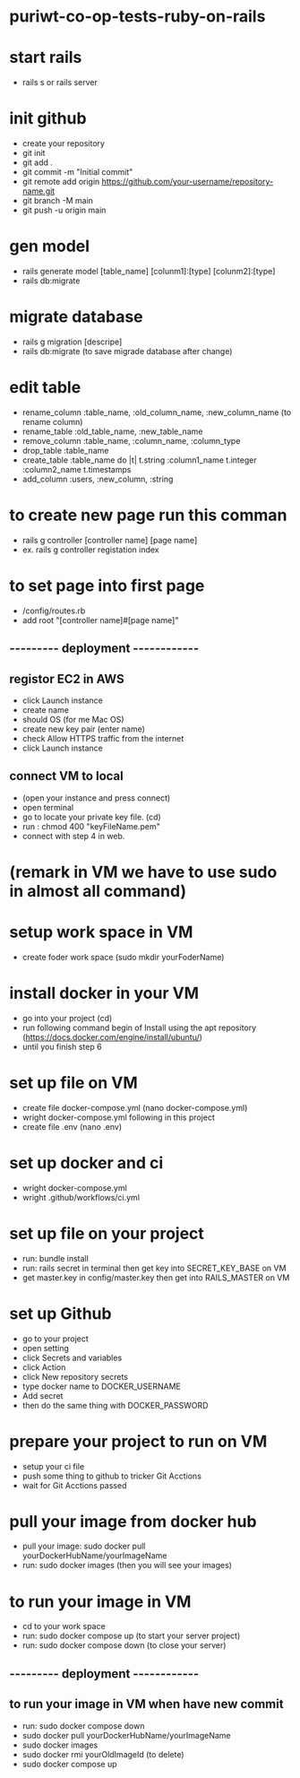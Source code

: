 # puriwt-co-op-tests-ruby-on-rails

# start rails 
- rails s or rails server

# init github
- create your repository 
- git init
- git add .
- git commit -m "Initial commit"
- git remote add origin https://github.com/your-username/repository-name.git
- git branch -M main
- git push -u origin main

# gen model
- rails generate model [table_name] [colunm1]:[type] [colunm2]:[type]
- rails db:migrate

# migrate database
- rails g migration [descripe]
- rails db:migrate (to save migrade database after change)

# edit table
- rename_column :table_name, :old_column_name, :new_column_name (to rename column)
- rename_table :old_table_name, :new_table_name
- remove_column :table_name, :column_name, :column_type
- drop_table :table_name
- create_table :table_name do |t|
    t.string :column1_name
    t.integer :column2_name
    t.timestamps
- add_column :users, :new_column, :string

# to create new page run this comman
- rails g controller [controller name] [page name]
- ex. rails g controller registation index

# to set page into first page 
- /config/routes.rb
- add root "[controller name]#[page name]"

## --------- deployment ------------

## registor EC2 in AWS
- click Launch instance
- create name
- should OS (for me Mac OS)
- create new key pair (enter name)
- check Allow HTTPS traffic from the internet
- click Launch instance

## connect VM to local
- (open your instance and press connect)
- open terminal
- go to locate your private key file. (cd)
- run : chmod 400 "keyFileName.pem"
- connect with step 4 in web.

# (remark in VM we have to use sudo in almost all command) #

# setup work space in VM
- create foder work space (sudo mkdir yourFoderName)

# install docker in your VM
- go into your project (cd)
- run following command begin of Install using the apt repository (https://docs.docker.com/engine/install/ubuntu/)
- until you finish step 6

# set up file on VM
- create file docker-compose.yml (nano docker-compose.yml)
- wright docker-compose.yml following in this project
- create file .env (nano .env)

# set up docker and ci
- wright docker-compose.yml
- wright .github/workflows/ci.yml

# set up file on your project
- run: bundle install
- run: rails secret in terminal then get key into SECRET_KEY_BASE on VM
- get master.key in config/master.key then get into RAILS_MASTER on VM

# set up Github
- go to your project
- open setting
- click Secrets and variables
- click Action
- click New repository secrets
- type docker name to DOCKER_USERNAME
- Add secret
- then do the same thing with DOCKER_PASSWORD

# prepare your project to run on VM
- setup your ci file
- push some thing to github to tricker Git Acctions
- wait for Git Acctions passed

# pull your image from docker hub
- pull your image: sudo docker pull yourDockerHubName/yourImageName
- run: sudo docker images (then you will see your images)

# to run your image in VM
- cd to your work space
- run: sudo docker compose up (to start your server project)
- run: sudo docker compose down (to close your server)

## --------- deployment ------------

## to run your image in VM when have new commit
- run: sudo docker compose down
- sudo docker pull yourDockerHubName/yourImageName
- sudo docker images 
- sudo docker rmi yourOldImageId (to delete)
- sudo docker compose up